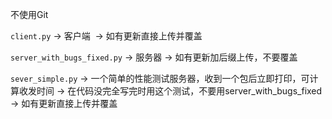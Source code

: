 不使用Git

`client.py` 
  -> 客户端
​	-> 如有更新直接上传并覆盖

  
`server_with_bugs_fixed.py` 
  -> 服务器
  -> 如有更新加后缀上传，不要覆盖


`sever_simple.py` 
  -> 一个简单的性能测试服务器，收到一个包后立即打印，可计算收发时间
  -> 在代码没完全写完时用这个测试，不要用server_with_bugs_fixed
  -> 如有更新直接上传并覆盖
